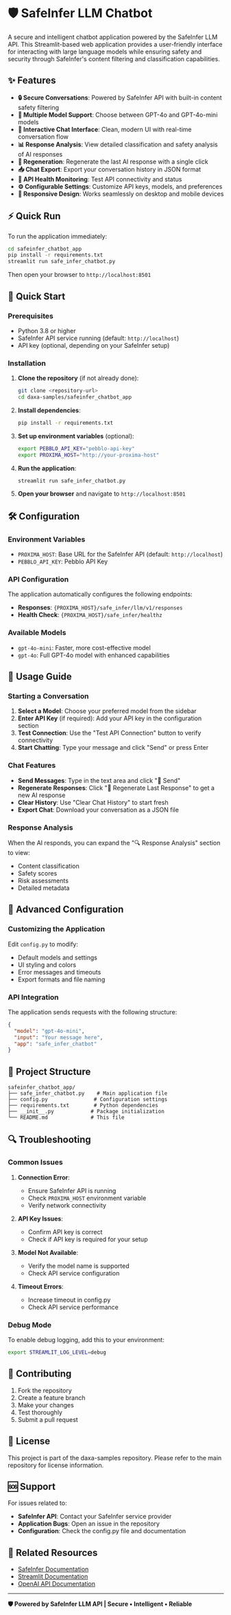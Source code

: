 # 🛡️ SafeInfer LLM Chatbot

A secure and intelligent chatbot application powered by the SafeInfer LLM API. This Streamlit-based web application provides a user-friendly interface for interacting with large language models while ensuring safety and security through SafeInfer's content filtering and classification capabilities.

## ✨ Features

- **🔒 Secure Conversations**: Powered by SafeInfer API with built-in content safety filtering
- **🤖 Multiple Model Support**: Choose between GPT-4o and GPT-4o-mini models
- **💬 Interactive Chat Interface**: Clean, modern UI with real-time conversation flow
- **📊 Response Analysis**: View detailed classification and safety analysis of AI responses
- **🔄 Regeneration**: Regenerate the last AI response with a single click
- **📥 Chat Export**: Export your conversation history in JSON format
- **🔗 API Health Monitoring**: Test API connectivity and status
- **⚙️ Configurable Settings**: Customize API keys, models, and preferences
- **📱 Responsive Design**: Works seamlessly on desktop and mobile devices

## ⚡ Quick Run

To run the application immediately:

```bash
cd safeinfer_chatbot_app
pip install -r requirements.txt
streamlit run safe_infer_chatbot.py
```

Then open your browser to `http://localhost:8501`

## 🚀 Quick Start

### Prerequisites

- Python 3.8 or higher
- SafeInfer API service running (default: `http://localhost`)
- API key (optional, depending on your SafeInfer setup)

### Installation

1. **Clone the repository** (if not already done):
   ```bash
   git clone <repository-url>
   cd daxa-samples/safeinfer_chatbot_app
   ```

2. **Install dependencies**:
   ```bash
   pip install -r requirements.txt
   ```

3. **Set up environment variables** (optional):
   ```bash
   export PEBBLO_API_KEY="pebblo-api-key"
   export PROXIMA_HOST="http://your-proxima-host"
   ```

4. **Run the application**:
   ```bash
   streamlit run safe_infer_chatbot.py
   ```

5. **Open your browser** and navigate to `http://localhost:8501`

## 🛠️ Configuration

### Environment Variables

- `PROXIMA_HOST`: Base URL for the SafeInfer API (default: `http://localhost`)
- `PEBBLO_API_KEY`: Pebblo API Key

### API Configuration

The application automatically configures the following endpoints:
- **Responses**: `{PROXIMA_HOST}/safe_infer/llm/v1/responses`
- **Health Check**: `{PROXIMA_HOST}/safe_infer/healthz`

### Available Models

- `gpt-4o-mini`: Faster, more cost-effective model
- `gpt-4o`: Full GPT-4o model with enhanced capabilities

## 📖 Usage Guide

### Starting a Conversation

1. **Select a Model**: Choose your preferred model from the sidebar
2. **Enter API Key** (if required): Add your API key in the configuration section
3. **Test Connection**: Use the "Test API Connection" button to verify connectivity
4. **Start Chatting**: Type your message and click "Send" or press Enter

### Chat Features

- **Send Messages**: Type in the text area and click "🚀 Send"
- **Regenerate Responses**: Click "🔄 Regenerate Last Response" to get a new AI response
- **Clear History**: Use "Clear Chat History" to start fresh
- **Export Chat**: Download your conversation as a JSON file

### Response Analysis

When the AI responds, you can expand the "🔍 Response Analysis" section to view:
- Content classification
- Safety scores
- Risk assessments
- Detailed metadata

## 🔧 Advanced Configuration

### Customizing the Application

Edit `config.py` to modify:
- Default models and settings
- UI styling and colors
- Error messages and timeouts
- Export formats and file naming

### API Integration

The application sends requests with the following structure:
```json
{
  "model": "gpt-4o-mini",
  "input": "Your message here",
  "app": "safe_infer_chatbot"
}
```

## 📁 Project Structure

```
safeinfer_chatbot_app/
├── safe_infer_chatbot.py    # Main application file
├── config.py               # Configuration settings
├── requirements.txt        # Python dependencies
├── __init__.py            # Package initialization
└── README.md              # This file
```

## 🔍 Troubleshooting

### Common Issues

1. **Connection Error**: 
   - Ensure SafeInfer API is running
   - Check `PROXIMA_HOST` environment variable
   - Verify network connectivity

2. **API Key Issues**:
   - Confirm API key is correct
   - Check if API key is required for your setup

3. **Model Not Available**:
   - Verify the model name is supported
   - Check API service configuration

4. **Timeout Errors**:
   - Increase timeout in config.py
   - Check API service performance

### Debug Mode

To enable debug logging, add this to your environment:
```bash
export STREAMLIT_LOG_LEVEL=debug
```

## 🤝 Contributing

1. Fork the repository
2. Create a feature branch
3. Make your changes
4. Test thoroughly
5. Submit a pull request

## 📄 License

This project is part of the daxa-samples repository. Please refer to the main repository for license information.

## 🆘 Support

For issues related to:
- **SafeInfer API**: Contact your SafeInfer service provider
- **Application Bugs**: Open an issue in the repository
- **Configuration**: Check the config.py file and documentation

## 🔗 Related Resources

- [SafeInfer Documentation](https://docs.safeinfer.com)
- [Streamlit Documentation](https://docs.streamlit.io)
- [OpenAI API Documentation](https://platform.openai.com/docs)

---

**🛡️ Powered by SafeInfer LLM API | Secure • Intelligent • Reliable**

